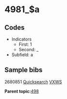 # 4981\_$a

## Codes

-   Indicators
    -   First: 1
    -   Second: \_
-   Subfield: a

## Sample bibs

2680851 [Quicksearch](https://search.library.yale.edu/catalog/2680851) [VXWS](http://prodorbis.library.yale.edu:7014/vxws/GetHoldingsService?bibId=2680851)

**Parent topic:**[498](../../tags/498/498.md)

